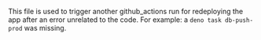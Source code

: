 This file is used to trigger another github_actions run for redeploying the app
after an error unrelated to the code. For example: a `deno task db-push-prod`
was missing.
